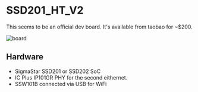 # SSD201_HT_V2

This seems to be an official dev board. It's available from taobao for ~$200.

![board](board.jpg)

## Hardware

- SigmaStar SSD201 or SSD202 SoC
- IC Plus IP101GR PHY for the second eithernet.
- SSW101B connected via USB for WiFi
